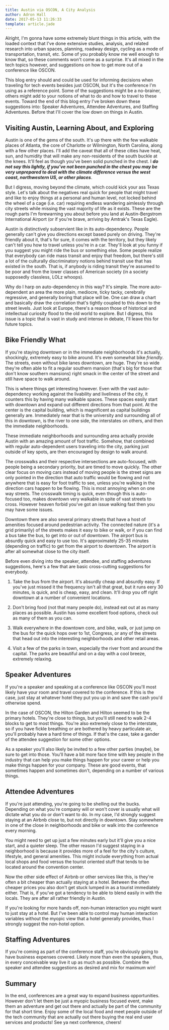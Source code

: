 ```yaml
---
title: Austin via OSCON, A City Analysis
author: Adron Hall
date: 2017-05-13 11:26:33
template: article.jade
---
```

Alright, I'm gonna have some extremely blunt things in this article, with the loaded context that I've done extensive studies, analysis, and related research into urban spaces, planning, roadway design, cycling as a mode of transportation, transit, etc. Some of you probably know me well enough to know that, so these comments won't come as a surprise. It's all mixed in the tech topics however, and suggestions on how to get more out of a conference like OSCON.

This blog entry should and could be used for informing decisions when traveling for tech events besides just OSCON, but it's the conference I'm using as a reference point. Some of the suggestions might be a no-brainer, others might add to your notions of what to do and how to travel to these events. Toward the end of this blog entry I've broken down these suggestions into: Speaker Adventures, Attendee Adventures, and Staffing Adventures. Before that I'll cover the low down on things in Austin.

<span class="more"></span>

## Visiting Austin, Learning About, and Exploring

Austin is one of the gems of the south. It's up there with the few walkable places of Atlanta, the core of Charlotte or Wilmington, North Carolina, along with a few other places. I'll add the caveat that all of these cities have heat, sun, and humidity that will make any non-residents of the south buckle at the knees. It'll feel as though you've been solid punched in the chest. I ***do not say this lightly, if you've not been punched in the chest you may be very unprepared to deal with the climate difference versus the west coast, northwestern US, or other places***.

But I digress, moving beyond the climate, which could kick your ass Texas style. Let's talk about the negatives real quick for people that might travel and like to enjoy things at a personal and human level, not locked behind the wheel of a cage (i.e. car) requiring endless wandering aimlessly through city streets while missing the vast majority of life as it exists. These are the rough parts I'm forewarning you about before you land at Austin-Bergstrom International Airport (or if you're brave, arriving by Amtrak's Texas Eagle).

Austin is distinctively subservient like in its auto-dependency. People generally can't give you directions except based purely on driving. They're friendly about it, that's for sure, it comes with the territory, but they likely can't tell you how to travel unless you're in a car. They'll look at you funny if you suggest you might ride the bus or something else. Some people realize that everybody can ride mass transit and enjoy that freedom, but there's still a lot of the culturally discriminatory notions behind transit use that has existed in the south. That is, if anybody is riding transit they're assumed to be poor and from the lower classes of American society (in a society supposedly classless, LOLz whoops).

Why do I harp on auto-dependency in this way? It's simple. The more auto-dependent an area the more plain, mediocre, ticky tacky, cerebrally regressive, and generally boring that place will be. One can draw a chart and basically draw the correlation that's tightly coupled to this down to the street levels. Just look at Europe, there's a reason those of historical and intellectual curiosity flood to the old world to explore. But I digress, this issue is a topic that is vast in study and intense in debate, I'll leave this for future topics.

## Bike Friendly What

If you're staying downtown or in the immediate neighborhoods it's actually, shockingly, extremely easy to bike around. It's even somewhat bike *friendly*. The streets, even without bike lanes downtown, are huge. They're so wide they're often able to fit a regular southern mansion (that's big for those that don't know southern mansions) right smack in the center of the street and still have space to walk around.

This is where things get interesting however. Even with the vast auto-dependency working against the livability and liveliness of the city, it counters this by having many walkable spaces. These spaces easily start with downtown and expand out different directions from that point. At the center is the capital building, which is magnificent as capital buildings generally are. Immediately near that is the university and surrounding all of this in downtown, is the river to one side, the interstates on others, and then the immediate neighborhoods.

These immediate neighborhoods and surrounding area actually provide Austin with an amazing amount of foot traffic. Somehow, that combined with regular auto-dependent users traveling into the city, parking just outside of key spots, are then encouraged by design to walk around.

The crosswalks and their respective intersections are auto-focused, with people being a secondary priority, but are timed to move quickly. The other clear focus on moving cars instead of moving people is the street signs are only pointed in the direction that auto traffic would be flowing and not anywhere that is easy for foot traffic to see, unless you're walking in the direction cars happen to be flowing. This is most annoying when on one way streets. The crosswalk timing is quick, even though this is auto-focused too, makes downtown very walkable in spite of vast streets to cross. However heaven forbid you've got an issue walking fast then you may have some issues.

Downtown there are also several primary streets that have a host of amenities focused around pedestrian activity. The connected nature (it's a grid primarily) of the streets makes it easy to bike or walk, or if you can find a bus take the bus, to get into or out of downtown. The airport bus is absurdly quick and easy to use too. It's approximately 25-35 minutes (depending on traffic) to get from the airport to downtown. The airport is after all somewhat close to the city itself.

Before even diving into the speaker, attendee, and staffing adventures suggestions, here's a few that are basic cross-cutting suggestions for everybody.

1. Take the bus from the airport. It's absurdly cheap and absurdly easy. If you've just missed it the frequency isn't all that great, but it runs eery 30 minutes, is quick, and is cheap, easy, and clean. It'll drop you off right downtown at a number of convenient locations.

2. Don't bring food (not that many people do), instead eat out at as many places as possible. Austin has some excellent food options, check out as many of them as you can.

3. Walk everywhere in the downtown core, and bike, walk, or just jump on the bus for the quick hops over to 1st, Congress, or any of the streets that head out into the interesting neighborhoods and other retail areas.

4. Visit a few of the parks in town, especially the river front and around the capital. The parks are beautiful and on a day with a cool breeze, extremely relaxing.

## Speaker Adventures

If you're a speaker and speaking at a conference like OSCON you'll most likely have your room and travel covered to the conference. If this is the case, just stay at whatever hotel they put you up in and save the cash you'd otherwise spend.

In the case of OSCON, the Hilton Garden and Hilton seemed to be the primary hotels. They're close to things, but you'll still need to walk 2-4 blocks to get to most things. You're also extremely close to the interstate, so if you have fickle breathing or are bothered by heavy particulate air, you'll probably have a hard time of things. If that's the case, take a gander of the attendee suggestion for some other options.

As a speaker you'll also likely be invited to a few other parties (maybe), be sure to get into those. You'll have a bit more face time with key people in the industry that can help you make things happen for your career or help you make things happen for your company. These are good events, that sometimes happen and sometimes don't, depending on a number of various things.

## Attendee Adventures

If you're just attending, you're going to be shelling out the bucks. Depending on what you're company will or won't cover is usually what will dictate what you do or don't want to do. In my case, I'd strongly suggest staying at an Airbnb close to, but not directly in downtown. Stay somewhere in one of the close in neighborhoods and bike or walk into the conference every morning.

You might need to get up just a few minutes early but it'll give you a nice start, and a quieter sleep. The other reason I'd suggest staying in a neighborhood is because it provides more of a feel for the city's culture, lifestyle, and general amenities. This might include everything from actual local shops and food versus the tourist oriented stuff that tends to be located around the convention center.

Now the other side effect of Airbnb or other services like this, is they're often a bit cheaper than actually staying at a hotel. Between the often cheaper prices you also don't get stuck lumped in as a tourist immediately either. That is, if you've got a tendency to be able to blend easily in with the locals. They are after all rather friendly in Austin.

If you're looking for more hands off, non-human interaction you might want to just stay at a hotel. But I've been able to control may human interaction variables without the myopic view that a hotel generally provides, thus I strongly suggest the non-hotel option.

## Staffing Adventures

If you're coming as part of the conference staff, you're obviously going to have business expenses covered. Likely more than even the speakers, thus, in every conceivable way live it up as much as possible. Combine the speaker and attendee suggestions as desired and mix for maximum win!

## Summary

In the end, conferences are a great way to expand business opportunities. However don't let them be just a myopic business focused event, make them an adventure and get out there and actually be part of the community for that short time. Enjoy some of the local food and meet people outside of the tech community that are actually out there buying the real end user services and products! See ya next conference, cheers!
